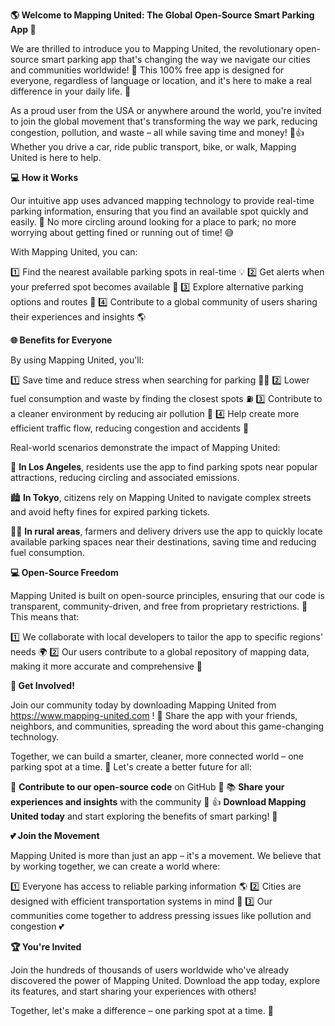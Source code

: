 **🌎 Welcome to Mapping United: The Global Open-Source Smart Parking App 🚗**

We are thrilled to introduce you to Mapping United, the revolutionary open-source smart parking app that's changing the way we navigate our cities and communities worldwide! 🌆 This 100% free app is designed for everyone, regardless of language or location, and it's here to make a real difference in your daily life. 🙏

As a proud user from the USA or anywhere around the world, you're invited to join the global movement that's transforming the way we park, reducing congestion, pollution, and waste – all while saving time and money! 💸👍 Whether you drive a car, ride public transport, bike, or walk, Mapping United is here to help.

**💻 How it Works**

Our intuitive app uses advanced mapping technology to provide real-time parking information, ensuring that you find an available spot quickly and easily. 🚗 No more circling around looking for a place to park; no more worrying about getting fined or running out of time! 😅

With Mapping United, you can:

1️⃣ Find the nearest available parking spots in real-time 💡
2️⃣ Get alerts when your preferred spot becomes available 📱
3️⃣ Explore alternative parking options and routes 📍
4️⃣ Contribute to a global community of users sharing their experiences and insights 🌎

**🌐 Benefits for Everyone**

By using Mapping United, you'll:

1️⃣ Save time and reduce stress when searching for parking 💆‍♀️
2️⃣ Lower fuel consumption and waste by finding the closest spots ⛽️
3️⃣ Contribute to a cleaner environment by reducing air pollution 🌿
4️⃣ Help create more efficient traffic flow, reducing congestion and accidents 🚨

Real-world scenarios demonstrate the impact of Mapping United:

🌆 **In Los Angeles**, residents use the app to find parking spots near popular attractions, reducing circling and associated emissions.

🏙️ **In Tokyo**, citizens rely on Mapping United to navigate complex streets and avoid hefty fines for expired parking tickets.

👩‍🚀 **In rural areas**, farmers and delivery drivers use the app to quickly locate available parking spaces near their destinations, saving time and reducing fuel consumption.

**💻 Open-Source Freedom**

Mapping United is built on open-source principles, ensuring that our code is transparent, community-driven, and free from proprietary restrictions. 🚀 This means that:

1️⃣ We collaborate with local developers to tailor the app to specific regions' needs 🌍
2️⃣ Our users contribute to a global repository of mapping data, making it more accurate and comprehensive 🤝

**📲 Get Involved!**

Join our community today by downloading Mapping United from https://www.mapping-united.com ! 📱 Share the app with your friends, neighbors, and communities, spreading the word about this game-changing technology.

Together, we can build a smarter, cleaner, more connected world – one parking spot at a time. 💪 Let's create a better future for all:

🌟 **Contribute to our open-source code** on GitHub 🤖
📚 **Share your experiences and insights** with the community 👥
👍 **Download Mapping United today** and start exploring the benefits of smart parking! 🚀

**💕 Join the Movement**

Mapping United is more than just an app – it's a movement. We believe that by working together, we can create a world where:

1️⃣ Everyone has access to reliable parking information 🌎
2️⃣ Cities are designed with efficient transportation systems in mind 🚀
3️⃣ Our communities come together to address pressing issues like pollution and congestion 💕

**🏆 You're Invited**

Join the hundreds of thousands of users worldwide who've already discovered the power of Mapping United. Download the app today, explore its features, and start sharing your experiences with others!

Together, let's make a difference – one parking spot at a time. 🌟
